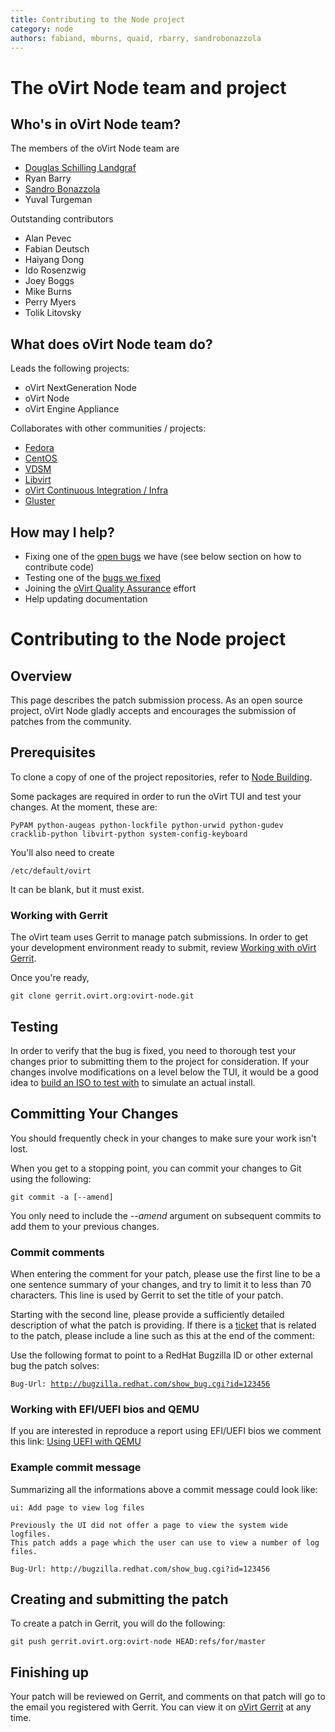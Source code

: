 ```yaml
---
title: Contributing to the Node project
category: node
authors: fabiand, mburns, quaid, rbarry, sandrobonazzola
---
```

# The oVirt Node team and project

## Who's in oVirt Node team?

The members of the oVirt Node team are

*   [Douglas Schilling Landgraf](https://github.com/dougsland)
*   Ryan Barry
*   [Sandro Bonazzola](https://github.com/sandrobonazzola)
*   Yuval Turgeman

Outstanding contributors

*   Alan Pevec
*   Fabian Deutsch
*   Haiyang Dong
*   Ido Rosenzwig
*   Joey Boggs
*   Mike Burns
*   Perry Myers
*   Tolik Litovsky


## What does oVirt Node team do?

Leads the following projects:

*   oVirt NextGeneration Node
*   oVirt Node
*   oVirt Engine Appliance

Collaborates with other communities / projects:

*   [Fedora](https://getfedora.org/)
*   [CentOS](http://centos.org/)
*   [VDSM](/develop/developer-guide/vdsm/vdsm/)
*   [Libvirt](http://libvirt.org/)
*   [oVirt Continuous Integration / Infra](/develop/infra/infrastructure/)
*   [Gluster](http://www.gluster.org/)

## How may I help?

*   Fixing one of the [open bugs](https://bugzilla.redhat.com/buglist.cgi?quicksearch=product%3Aovirt%20cf_ovirt_team%3Anode%20status%3Anew) we have (see below section on how to contribute code)
*   Testing one of the [bugs we fixed](https://bugzilla.redhat.com/buglist.cgi?quicksearch=product%3Aovirt%20cf_ovirt_team%3Anode%20status%3Amodifed%2Con_qa)
*   Joining the [oVirt Quality Assurance](/develop/projects/project-qa/) effort
*   Help updating documentation


# Contributing to the Node project

## Overview

This page describes the patch submission process. As an open source project, oVirt Node gladly accepts and encourages the submission of patches from the community.

## Prerequisites

To clone a copy of one of the project repositories, refer to [Node Building](/develop/projects/node/building/).

Some packages are required in order to run the oVirt TUI and test your changes. At the moment, these are:

    PyPAM python-augeas python-lockfile python-urwid python-gudev cracklib-python libvirt-python system-config-keyboard

You'll also need to create

    /etc/default/ovirt

It can be blank, but it must exist.

### Working with Gerrit

The oVirt team uses Gerrit to manage patch submissions. In order to get your development environment ready to submit, review [Working with oVirt Gerrit](/develop/dev-process/working-with-gerrit/).

Once you're ready,

    git clone gerrit.ovirt.org:ovirt-node.git

## Testing

In order to verify that the bug is fixed, you need to thorough test your changes prior to submitting them to the project for consideration. If your changes involve modifications on a level below the TUI, it would be a good idea to [build an ISO to test with](/develop/projects/node/building/) to simulate an actual install.

## Committing Your Changes

You should frequently check in your changes to make sure your work isn't lost.

When you get to a stopping point, you can commit your changes to Git using the following:

    git commit -a [--amend]

You only need to include the *--amend* argument on subsequent commits to add them to your previous changes.

### Commit comments

When entering the comment for your patch, please use the first line to be a one sentence summary of your changes, and try to limit it to less than 70 characters. This line is used by Gerrit to set the title of your patch.

Starting with the second line, please provide a sufficiently detailed description of what the patch is providing. If there is a [ticket](https://fedorahosted.org/ovirt/report) that is related to the patch, please include a line such as this at the end of the comment:

Use the following format to point to a RedHat Bugzilla ID or other external bug the patch solves:

`Bug-Url: `[`http://bugzilla.redhat.com/show_bug.cgi?id=123456`](http://bugzilla.redhat.com/show_bug.cgi?id=123456)

### Working with EFI/UEFI bios and QEMU

If you are interested in reproduce a report using EFI/UEFI bios we comment this link: [Using UEFI with QEMU](https://fedoraproject.org/wiki/Using_UEFI_with_QEMU)

### Example commit message

Summarizing all the informations above a commit message could look like:

    ui: Add page to view log files

    Previously the UI did not offer a page to view the system wide logfiles.
    This patch adds a page which the user can use to view a number of log files.

    Bug-Url: http://bugzilla.redhat.com/show_bug.cgi?id=123456

## Creating and submitting the patch

To create a patch in Gerrit, you will do the following:

    git push gerrit.ovirt.org:ovirt-node HEAD:refs/for/master

## Finishing up

Your patch will be reviewed on Gerrit, and comments on that patch will go to the email you registered with Gerrit. You can view it on [oVirt Gerrit](http://gerrit.ovirt.org) at any time.

